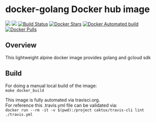 # docker-golang Docker hub image

[![](https://images.microbadger.com/badges/image/imduffy15/docker-golang.svg)](https://microbadger.com/images/imduffy15/docker-golang "Get your own image badge on microbadger.com")
[![](https://images.microbadger.com/badges/version/imduffy15/docker-golang.svg)](https://microbadger.com/images/imduffy15/docker-golang "Get your own version badge on microbadger.com")
[![Build Status](https://travis-ci.org/imduffy15/docker-golang.svg?branch=master)](https://travis-ci.org/imduffy15/docker-golang)
[![Docker Stars](https://img.shields.io/docker/stars/imduffy15/docker-golang.svg?style=flat)](https://hub.docker.com/r/imduffy15/docker-golang/)
[![Docker Automated build](https://img.shields.io/docker/automated/imduffy15/docker-golang.svg?style=flat)]()
[![Docker Pulls](https://img.shields.io/docker/pulls/imduffy15/docker-golang.svg)]()

## Overview

This lightweight alpine docker image provides golang and gcloud sdk

## Build

For doing a manual local build of the image:  
`make docker_build`

This image is fully automated via travisci.org.  
For reference this .travis.yml file can be validated via:  
`docker run --rm -it -v $(pwd):/project caktux/travis-cli lint ./travis.yml`

